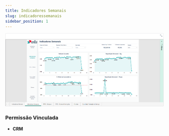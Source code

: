 ```yaml
---
title: Indicadores Semanais
slug: indicadoressemanais
sidebar_position: 1 
---
```


![Alt text](image-1.png)





### Permissão Vinculada

- **CRM**